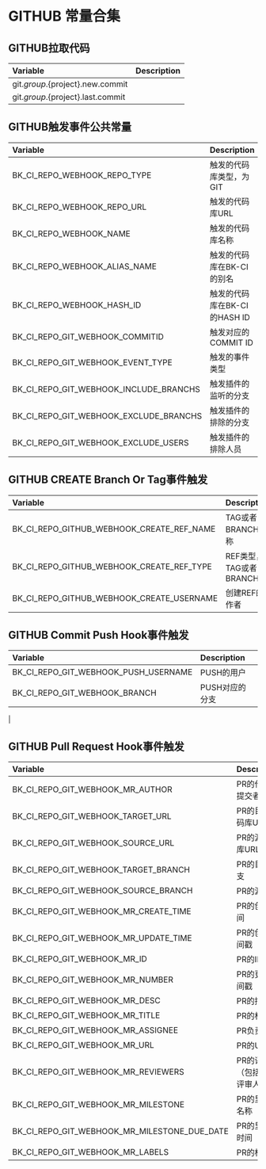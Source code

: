 # GITHUB 常量合集

## GITHUB拉取代码

| Variable   | Description |
| :--- | :--- |
| git.${group}.${project}.new.commit |  |
| git.${group}.${project}.last.commit |  |


## GITHUB触发事件公共常量

| Variable   | Description |
| :--- | :--- |
| BK_CI_REPO_WEBHOOK_REPO_TYPE | 触发的代码库类型，为GIT |
| BK_CI_REPO_WEBHOOK_REPO_URL | 触发的代码库URL |
| BK_CI_REPO_WEBHOOK_NAME | 触发的代码库名称 |
| BK_CI_REPO_WEBHOOK_ALIAS_NAME | 触发的代码库在BK-CI的别名 |
| BK_CI_REPO_WEBHOOK_HASH_ID | 触发的代码库在BK-CI的HASH ID |
| BK_CI_REPO_GIT_WEBHOOK_COMMITID | 触发对应的COMMIT ID |
| BK_CI_REPO_GIT_WEBHOOK_EVENT_TYPE | 触发的事件类型 |
| BK_CI_REPO_GIT_WEBHOOK_INCLUDE_BRANCHS | 触发插件的监听的分支 |
| BK_CI_REPO_GIT_WEBHOOK_EXCLUDE_BRANCHS | 触发插件的排除的分支 |
| BK_CI_REPO_GIT_WEBHOOK_EXCLUDE_USERS | 触发插件的排除人员 |


## GITHUB CREATE Branch Or Tag事件触发

| Variable   | Description |
| :--- | :--- |
| BK_CI_REPO_GITHUB_WEBHOOK_CREATE_REF_NAME	 | TAG或者BRANCH名称 |
| BK_CI_REPO_GITHUB_WEBHOOK_CREATE_REF_TYPE | REF类型，TAG或者BRANCH |
| BK_CI_REPO_GITHUB_WEBHOOK_CREATE_USERNAME	 | 创建REF的作者 |


## GITHUB Commit Push Hook事件触发

| Variable   | Description |
| :--- | :--- |
| BK_CI_REPO_GIT_WEBHOOK_PUSH_USERNAME | PUSH的用户 |
| BK_CI_REPO_GIT_WEBHOOK_BRANCH | PUSH对应的分支
 |


 ## GITHUB Pull Request Hook事件触发

| Variable   | Description |
| :--- | :--- |
| BK_CI_REPO_GIT_WEBHOOK_MR_AUTHOR | PR的作者或提交者 |
| BK_CI_REPO_GIT_WEBHOOK_TARGET_URL | PR的目标代码库URL |
| BK_CI_REPO_GIT_WEBHOOK_SOURCE_URL | PR的源代码库URL |
| BK_CI_REPO_GIT_WEBHOOK_TARGET_BRANCH | PR的目标分支 |
| BK_CI_REPO_GIT_WEBHOOK_SOURCE_BRANCH | PR的源分支 |
| BK_CI_REPO_GIT_WEBHOOK_MR_CREATE_TIME | PR的创建时间 |
| BK_CI_REPO_GIT_WEBHOOK_MR_UPDATE_TIME | PR的创建时间戳 |
| BK_CI_REPO_GIT_WEBHOOK_MR_ID | PR的ID |
| BK_CI_REPO_GIT_WEBHOOK_MR_NUMBER | PR的更新时间戳 |
| BK_CI_REPO_GIT_WEBHOOK_MR_DESC | PR的描述 |
| BK_CI_REPO_GIT_WEBHOOK_MR_TITLE | PR的标题 |
| BK_CI_REPO_GIT_WEBHOOK_MR_ASSIGNEE | PR负责人 |
| BK_CI_REPO_GIT_WEBHOOK_MR_URL | PR的URL |
| BK_CI_REPO_GIT_WEBHOOK_MR_REVIEWERS | PR的评审人（包括必要评审人） |
| BK_CI_REPO_GIT_WEBHOOK_MR_MILESTONE | PR的里程碑名称 |
| BK_CI_REPO_GIT_WEBHOOK_MR_MILESTONE_DUE_DATE | PR的里程碑时间 |
| BK_CI_REPO_GIT_WEBHOOK_MR_LABELS | PR的标签 |
